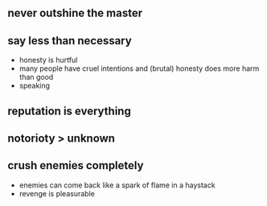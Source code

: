 ## never outshine the master
## 
## say less than necessary
- honesty is hurtful
- many people have cruel intentions and (brutal) honesty does more harm than good
- speaking 
## reputation is everything
## notorioty > unknown
## crush enemies completely
- enemies can come back like a spark of flame in a haystack
- revenge is pleasurable 
